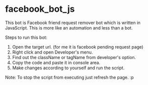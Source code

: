 # facebook_bot_js
This bot is Facebook friend request remover bot which is written in JavaScript.
This is more like an automation and less than a bot. 

Steps to run this bot:
1. Open the target url. (for me it is facebook pending request page)
2. Right click and open Developer's menu.
3. Find out the className or tagName from developer's option.
4. Copy the code and paste it in console area.
5. Make changes according to yourself and run the script.

Note: To stop the script from executing just refresh the page. :p
